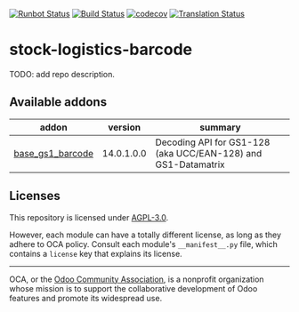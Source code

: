 [![Runbot Status](https://runbot.odoo-community.org/runbot/badge/flat/150/14.0.svg)](https://runbot.odoo-community.org/runbot/repo/github-com-oca-stock-logistics-barcode-150)
[![Build Status](https://travis-ci.com/OCA/stock-logistics-barcode.svg?branch=14.0)](https://travis-ci.com/OCA/stock-logistics-barcode)
[![codecov](https://codecov.io/gh/OCA/stock-logistics-barcode/branch/14.0/graph/badge.svg)](https://codecov.io/gh/OCA/stock-logistics-barcode)
[![Translation Status](https://translation.odoo-community.org/widgets/stock-logistics-barcode-14-0/-/svg-badge.svg)](https://translation.odoo-community.org/engage/stock-logistics-barcode-14-0/?utm_source=widget)

<!-- /!\ do not modify above this line -->

# stock-logistics-barcode

TODO: add repo description.

<!-- /!\ do not modify below this line -->

<!-- prettier-ignore-start -->

[//]: # (addons)

Available addons
----------------
addon | version | summary
--- | --- | ---
[base_gs1_barcode](base_gs1_barcode/) | 14.0.1.0.0 | Decoding API for GS1-128 (aka UCC/EAN-128) and GS1-Datamatrix

[//]: # (end addons)

<!-- prettier-ignore-end -->

## Licenses

This repository is licensed under [AGPL-3.0](LICENSE).

However, each module can have a totally different license, as long as they adhere to OCA
policy. Consult each module's `__manifest__.py` file, which contains a `license` key
that explains its license.

----

OCA, or the [Odoo Community Association](http://odoo-community.org/), is a nonprofit
organization whose mission is to support the collaborative development of Odoo features
and promote its widespread use.
